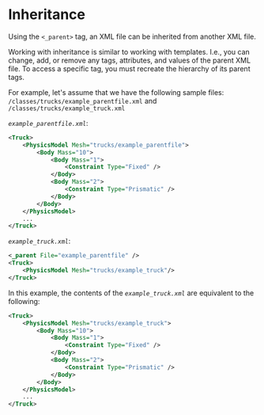 # Inheritance

Using the `<_parent>` tag, an XML file can be inherited from another XML file.

Working with inheritance is similar to working with templates. I.e., you can change, add, or remove any tags, attributes, and values of the parent XML file. To access a specific tag, you must recreate the hierarchy of its parent tags.

For example, let's assume that we havе the following sample files: `/classes/trucks/example_parentfile.xml` and `/classes/trucks/example_truck.xml`

*`example_parentfile.xml`*:

```xml
<Truck>
    <PhysicsModel Mesh="trucks/example_parentfile">
        <Body Mass="10">
            <Body Mass="1">
                <Constraint Type="Fixed" />
            </Body>
            <Body Mass="2">
                <Constraint Type="Prismatic" />
            </Body>
        </Body>
    </PhysicsModel>
    ...
</Truck>
```

*`example_truck.xml`*:

```xml
<_parent File="example_parentfile" />
<Truck>
    <PhysicsModel Mesh="trucks/example_truck"/>
</Truck>
```

In this example, the contents of the *`example_truck.xml`* are equivalent to the following:

```xml
<Truck>
    <PhysicsModel Mesh="trucks/example_truck">
        <Body Mass="10">
            <Body Mass="1">
                <Constraint Type="Fixed" />
            </Body>
            <Body Mass="2">
                <Constraint Type="Prismatic" />
            </Body>
        </Body>
    </PhysicsModel>
    ...
</Truck>
```

